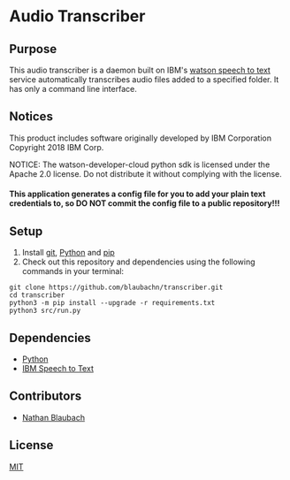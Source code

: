 # Audio Transcriber

## Purpose

This audio transcriber is a daemon built on IBM's [watson speech to text](https://www.ibm.com/watson/services/speech-to-text/) service automatically transcribes audio files added to a specified folder. It has only a command line interface.

## Notices

This product includes software originally developed by IBM Corporation
Copyright 2018 IBM Corp.

NOTICE: The watson-developer-cloud python sdk is licensed under the Apache 2.0 license.
Do not distribute it without complying with the license.

#### This application generates a config file for you to add your plain text credentials to, so **DO NOT** commit the config file to a public repository!!!

## Setup

1. Install [git](https://git-scm.com/downloads), [Python](https://www.python.org/downloads/) and [pip](https://pip.pypa.io/en/stable/installing/)
2. Check out this repository and dependencies using the following commands in your terminal:

```
git clone https://github.com/blaubachn/transcriber.git
cd transcriber
python3 -m pip install --upgrade -r requirements.txt
python3 src/run.py
```

## Dependencies

* [Python](https://www.python.org/)
* [IBM Speech to Text](https://www.ibm.com/watson/services/speech-to-text/)

## Contributors

* [Nathan Blaubach](https://github.com/nathanblaubach)

## License

[MIT](https://github.com/nathanblaubach/transcriber/blob/master/LICENSE)
